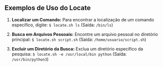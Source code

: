 ## Exemplos de Uso do Locate

1. **Localizar um Comando:** Para encontrar a localização de um comando específico, digite: `$ locate.sh ls` (Saída: `/bin/ls`)

2. **Busca em Arquivos Pessoais:** Encontre um arquivo pessoal no diretório principal: `$ locate.sh script.sh` (Saída: `/home/usuario/script.sh`)

3. **Excluir um Diretório da Busca:** Exclua um diretório específico da pesquisa: `$ locate.sh -e /usr/local/bin python` (Saída: `/usr/bin/python3`)
